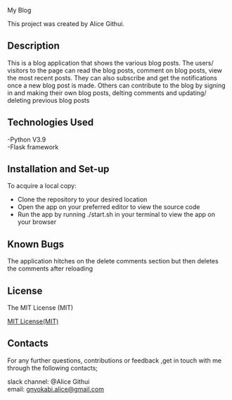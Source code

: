 My Blog

This project was created by Alice Githui.

## Description
This is a blog application that shows the various blog posts. The users/ visitors to the page can read the blog posts, comment on blog posts, view the most recent posts. They can also subscribe and get the notifications once a new blog post is made. Others can contribute to the blog by signing in and making their own blog posts, delting comments and updating/ deleting previous blog posts
## Technologies Used

-Python V3.9 
<br>
-Flask framework

## Installation and Set-up

To acquire a local copy:

- Clone the repository to your desired location
- Open the app on your preferred editor to view the source code
- Run the app by running ./start.sh in your terminal to view the app on your browser

## Known Bugs
The application hitches on the delete comments section but then deletes the comments after reloading

## License

The MIT License (MIT)

<a href = "https://www.mit.edu/~amini/LICENSE.md">MIT License(MIT)</a>

## Contacts

For any further questions, contributions or feedback ,get in touch with me through the following contacts;

slack channel: @Alice Githui
<br>
email: gnyokabi.alice@gmail.com
